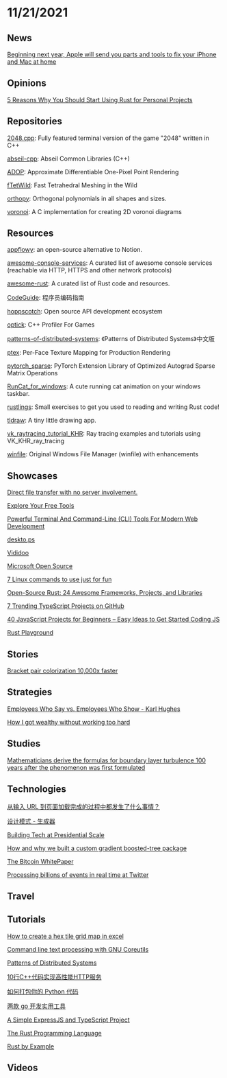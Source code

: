 # 11/21/2021

## News
[Beginning next year, Apple will send you parts and tools to fix your iPhone and Mac at home](https://techcrunch.com/2021/11/17/beginning-next-year-apple-will-mail-you-parts-and-tools-to-fix-your-iphone-and-mac-at-home/)

## Opinions
[5 Reasons Why You Should Start Using Rust for Personal Projects](https://dev.to/bexxmodd/5-reasons-why-you-should-start-using-rust-for-personal-projects-49pb)

## Repositories
[2048.cpp](https://github.com/plibither8/2048.cpp): Fully featured terminal version of the game "2048" written in C++

[abseil-cpp](https://github.com/abseil/abseil-cpp): Abseil Common Libraries (C++)

[ADOP](https://github.com/darglein/ADOP): Approximate Differentiable One-Pixel Point Rendering

[fTetWild](https://github.com/wildmeshing/fTetWild): Fast Tetrahedral Meshing in the Wild

[orthopy](https://github.com/nschloe/orthopy): Orthogonal polynomials in all shapes and sizes.

[voronoi](https://github.com/JCash/voronoi): A C implementation for creating 2D voronoi diagrams

## Resources
[appflowy](https://github.com/AppFlowy-IO/appflowy): an open-source alternative to Notion.

[awesome-console-services](https://github.com/chubin/awesome-console-services): A curated list of awesome console services (reachable via HTTP, HTTPS and other network protocols)

[awesome-rust](https://github.com/rust-unofficial/awesome-rust): A curated list of Rust code and resources.

[CodeGuide](https://github.com/fuzhengwei/CodeGuide): 程序员编码指南

[hoppscotch](https://github.com/hoppscotch/hoppscotch): Open source API development ecosystem

[optick](https://github.com/bombomby/optick): C++ Profiler For Games

[patterns-of-distributed-systems](https://github.com/dreamhead/patterns-of-distributed-systems): 《Patterns of Distributed Systems》中文版

[ptex](https://github.com/wdas/ptex): Per-Face Texture Mapping for Production Rendering

[pytorch_sparse](https://github.com/rusty1s/pytorch_sparse): PyTorch Extension Library of Optimized Autograd Sparse Matrix Operations

[RunCat_for_windows](https://github.com/Kyome22/RunCat_for_windows): A cute running cat animation on your windows taskbar.

[rustlings](https://github.com/rust-lang/rustlings/): Small exercises to get you used to reading and writing Rust code!

[tldraw](https://github.com/tldraw/tldraw): A tiny little drawing app.

[vk_raytracing_tutorial_KHR](https://github.com/nvpro-samples/vk_raytracing_tutorial_KHR): Ray tracing examples and tutorials using VK_KHR_ray_tracing

[winfile](https://github.com/microsoft/winfile): Original Windows File Manager (winfile) with enhancements

## Showcases
[Direct file transfer with no server involvement.](http://cend.me/)

[Explore Your Free Tools](https://freetools.dev/)

[Powerful Terminal And Command-Line (CLI) Tools For Modern Web Development](https://www.smashingmagazine.com/2021/11/powerful-terminal-commandline-tools-modern-web-development/)

[deskto.ps](https://deskto.ps/)

[Vididoo](https://vididoo.vercel.app/)

[Microsoft Open Source](https://opensource.microsoft.com/)

[7 Linux commands to use just for fun](https://opensource.com/article/21/11/fun-linux-commands)

[Open-Source Rust: 24 Awesome Frameworks, Projects, and Libraries](https://serokell.io/blog/open-source-rust)

[7 Trending TypeScript Projects on GitHub](https://javascript.plainenglish.io/7-trending-typescript-projects-on-github-675d3fc8ecae)

[40 JavaScript Projects for Beginners – Easy Ideas to Get Started Coding JS](https://www.freecodecamp.org/news/javascript-projects-for-beginners/)

[Rust Playground](https://play.rust-lang.org/help)

## Stories
[Bracket pair colorization 10,000x faster](https://code.visualstudio.com/blogs/2021/09/29/bracket-pair-colorization)

## Strategies
[Employees Who Say vs. Employees Who Show - Karl Hughes](https://www.karllhughes.com/posts/sayers-vs-showers)

[How I got wealthy without working too hard](https://amaca.substack.com/p/how-i-got-wealthy-without-working)

## Studies
[Mathematicians derive the formulas for boundary layer turbulence 100 years after the phenomenon was first formulated](https://phys.org/news/2021-11-mathematicians-derive-formulas-boundary-layer.html)

## Technologies
[从输入 URL 到页面加载完成的过程中都发生了什么事情？](https://fex.baidu.com/blog/2014/05/what-happen/)

[设计模式 - 生成器](https://juejin.cn/post/7030324999906918436)

[Building Tech at Presidential Scale](https://www.infoq.com/articles/tech-presidential-campaign/)

[How and why we built a custom gradient boosted-tree package](https://eng.lyft.com/how-and-why-to-build-your-own-gradient-boosted-tree-package-d5157cd77298)

[The Bitcoin WhitePaper](https://textframe.app/examples/bitcoin)

[Processing billions of events in real time at Twitter](https://blog.twitter.com/engineering/en_us/topics/infrastructure/2021/processing-billions-of-events-in-real-time-at-twitter-)

## Travel

## Tutorials
[How to create a hex tile grid map in excel](https://simplexct.com/how-to-create-a-hex-tile-grid-map-in-excel)

[Command line text processing with GNU Coreutils](https://learnbyexample.github.io/cli_text_processing_coreutils/preface.html)

[Patterns of Distributed Systems](https://martinfowler.com/articles/patterns-of-distributed-systems/)

[10行C++代码实现高性能HTTP服务](https://juejin.cn/post/6956042221669842974)

[如何打包你的 Python 代码](https://linux.cn/article-13993-1.html)

[两款 go 开发实用工具](https://juejin.cn/post/7022126759176830990)

[A Simple ExpressJS and TypeScript Project](https://www.codemag.com/Article/2011021/A-Simple-ExpressJS-and-TypeScript-Project)

[The Rust Programming Language](https://doc.rust-lang.org/book/)

[Rust by Example](https://doc.rust-lang.org/stable/rust-by-example/)

## Videos
